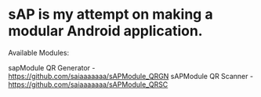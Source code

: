 # sAP is my attempt on making a modular Android application.

Available Modules:

sapModule QR Generator - https://github.com/saiaaaaaaa/sAPModule_QRGN
sAPModule QR Scanner - https://github.com/saiaaaaaaa/sAPModule_QRSC
